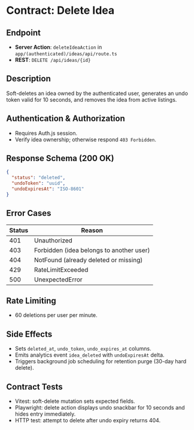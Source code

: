 # Contract: Delete Idea

## Endpoint
- **Server Action**: `deleteIdeaAction` in `app/(authenticated)/ideas/api/route.ts`
- **REST**: `DELETE /api/ideas/{id}`

## Description
Soft-deletes an idea owned by the authenticated user, generates an undo token valid for 10 seconds, and removes the idea from active listings.

## Authentication & Authorization
- Requires Auth.js session.
- Verify idea ownership; otherwise respond `403 Forbidden`.

## Response Schema (200 OK)
```json
{
  "status": "deleted",
  "undoToken": "uuid",
  "undoExpiresAt": "ISO-8601"
}
```

## Error Cases
| Status | Reason |
|--------|--------|
| 401 | Unauthorized |
| 403 | Forbidden (idea belongs to another user) |
| 404 | NotFound (already deleted or missing) |
| 429 | RateLimitExceeded |
| 500 | UnexpectedError |

## Rate Limiting
- 60 deletions per user per minute.

## Side Effects
- Sets `deleted_at`, `undo_token`, `undo_expires_at` columns.
- Emits analytics event `idea_deleted` with `undoExpiresAt` delta.
- Triggers background job scheduling for retention purge (30-day hard delete).

## Contract Tests
- Vitest: soft-delete mutation sets expected fields.
- Playwright: delete action displays undo snackbar for 10 seconds and hides entry immediately.
- HTTP test: attempt to delete after undo expiry returns 404.
